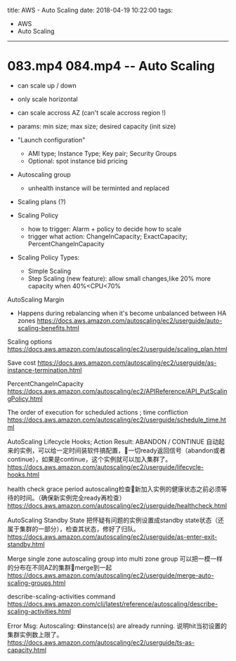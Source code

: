 title: AWS - Auto Scaling
date: 2018-04-19 10:22:00
tags:
- AWS
- Auto Scaling
---

# 083.mp4 084.mp4 -- Auto Scaling

* can scale up / down
* only scale horizontal
* can scale accross AZ (can't scale accross region !)
* params: min size; max size; desired capacity (init size)

* "Launch configuration"
  * AMI type; Instance Type; Key pair; Security Groups
  * Optional: spot instance bid pricing

* Autoscaling group
  * unhealth instance will be terminted and replaced
* Scaling plans (?)
* Scaling Policy
   * how to trigger: Alarm + policy to decide how to scale
   * trigger what action:  ChangeInCapacity; ExactCapacity; PercentChangeInCapacity

* Scaling Policy Types:
   * Simple Scaling
   * Step Scaling (new feature): allow small changes,like 20% more capacity when 40%<CPU<70%

AutoScaling Margin
* Happens during rebalancing when it's become unbalanced between HA zones
https://docs.aws.amazon.com/autoscaling/ec2/userguide/auto-scaling-benefits.html


Scaling options
https://docs.aws.amazon.com/autoscaling/ec2/userguide/scaling_plan.html

Save cost
https://docs.aws.amazon.com/autoscaling/ec2/userguide/as-instance-termination.html

PercentChangeInCapacity
https://docs.aws.amazon.com/autoscaling/ec2/APIReference/API_PutScalingPolicy.html

The order of execution for scheduled actions ; time confliction
https://docs.aws.amazon.com/autoscaling/ec2/userguide/schedule_time.html


AutoScaling Lifecycle Hooks; Action Result: ABANDON / CONTINUE
自动起来的实例，可以给一定时间装软件搞配置，一切ready返回信号（abandon或者continue），如果是continue，这个实例就可以加入集群了。
https://docs.aws.amazon.com/autoscaling/ec2/userguide/lifecycle-hooks.html

health check grace period
autoscaling检查新加入实例的健康状态之前必须等待的时间。（确保新实例完全ready再检查）
https://docs.aws.amazon.com/autoscaling/ec2/userguide/healthcheck.html

AutoScaling Standby State
把怀疑有问题的实例设置成standby state状态（还属于集群的一部分），检查其状态，修好了归队。
https://docs.aws.amazon.com/autoscaling/ec2/userguide/as-enter-exit-standby.html

Merge single zone autoscaling group into multi zone group
可以把一模一样的分布在不同AZ的集群merge到一起
https://docs.aws.amazon.com/autoscaling/ec2/userguide/merge-auto-scaling-groups.html

describe-scaling-activities command
https://docs.aws.amazon.com/cli/latest/reference/autoscaling/describe-scaling-activities.html

Error Msg: Autoscaling: 《》instance(s) are already running.
说明hit当初设置的集群实例数上限了。
https://docs.aws.amazon.com/autoscaling/ec2/userguide/ts-as-capacity.html
